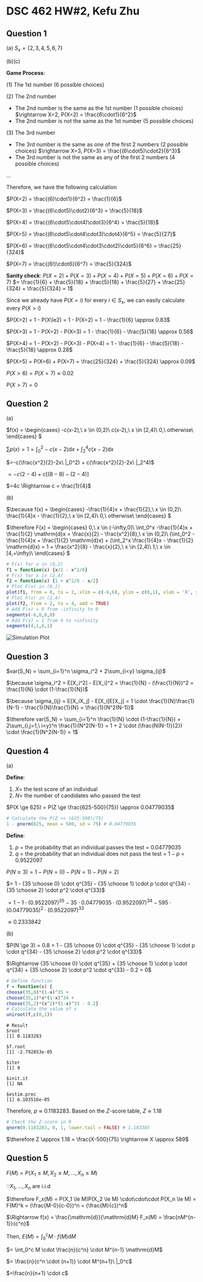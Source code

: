 # DSC 462 HW#2, Kefu Zhu

## Question 1

(a) $S_x = \{2,3,4,5,6,7\}$

(b)(c)

**Game Process**:

(1) The $1$st number ($6$ possible choices)

(2) The $2$nd number

- The $2$nd number is the same as the $1$st number ($1$ possible choices) $\rightarrow X=2, P(X=2) = \frac{6\cdot1}{6^2}$ 
- The $2$nd number is not the same as the $1$st number ($5$ possible choices)

(3) The $3$rd number

- The $3$rd number is the same as one of the first $2$ numbers ($2$ possible choices) $\rightarrow X=3, P(X=3) = \frac{(6\cdot5)\cdot2}{6^3}$
- The $3$rd number is not the same as any of the first $2$ numbers ($4$ possible choices)

...

Therefore, we have the following calculation

$P(X=2) = \frac{(6)\cdot1}{6^2} = \frac{1}{6}$

$P(X=3) = \frac{(6\cdot5)\cdot2}{6^3} = \frac{5}{18}$

$P(X=4) = \frac{(6\cdot5\cdot4)\cdot3}{6^4} = \frac{5}{18}$

$P(X=5) = \frac{(6\cdot5\cdot4\cdot3)\cdot4}{6^5} = \frac{5}{27}$

$P(X=6) = \frac{(6\cdot5\cdot4\cdot3\cdot2)\cdot5}{6^6} = \frac{25}{324}$

$P(X=7) = \frac{(6!)\cdot6}{6^7} = \frac{5}{324}$

**Sanity check**: $P(X=2) + P(X=3) + P(X=4) + P(X=5) + P (X=6) + P(X=7)$ 
$= \frac{1}{6} + \frac{5}{18} + \frac{5}{18} + \frac{5}{27} + \frac{25}{324} + \frac{5}{324} = 1$

Since we already have $P(X=i)$ for every $i \in S_x$, we can easily calculate every $P(X>i)$

$P(X>2) = 1 - P(X\le2) = 1 - P(X=2) = 1 - \frac{1}{6} \approx 0.83$

$P(X>3) = 1 - P(X=2) - P(X=3) = 1 - \frac{1}{6} - \frac{5}{18} \approx 0.56$

$P(X>4) = 1 - P(X=2) - P(X=3) - P(X=4) = 1 - \frac{1}{6} - \frac{5}{18} - \frac{5}{18} \approx 0.28$

$P(X>5) = P(X=6) + P(X=7) = \frac{25}{324} + \frac{5}{324} \approx 0.09$

$P(X>6) = P(X=7) \approx 0.02$

$P(X>7) = 0$

## Question 2

(a)

$f(x) = 
\begin{cases}
-c(x-2),\ x \in (0,2)\\
c(x-2),\ x \in [2,4)\\
0,\ otherwise\\
\end{cases}
$

$\sum p(x) = 1 = \int_0^2 -c(x-2) \mathrm{d}x + \int_2^4 c(x-2) \mathrm{d}x$

$=-c(\frac{x^2}{2}-2x\ |_0^2) + c(\frac{x^2}{2}-2x\ |_2^4)$

$=-c(2-4) + c[(8-8)-(2-4)]$

$=4c \Rightarrow c = \frac{1}{4}$

(b)

$\because f(x) = 
\begin{cases}
-\frac{1}{4}x + \frac{1}{2},\ x \in (0,2)\\
\frac{1}{4}x - \frac{1}{2},\ x \in [2,4)\\
0,\ otherwise\\
\end{cases}
$

$\therefore F(x) = 
\begin{cases}
0,\ x \in (-\infty,0]\\
\int_0^x -\frac{1}{4}x + \frac{1}{2} \mathrm{d}x = \frac{x}{2} - \frac{x^2}{8},\ x \in (0,2)\\
(\int_0^2 -\frac{1}{4}x + \frac{1}{2} \mathrm{d}x) + (\int_2^x \frac{1}{4}x - \frac{1}{2} \mathrm{d}x) = 1 + \frac{x^2}{8} - \frac{x}{2},\ x \in [2,4)\\
1,\ x \in [4,+\infty)\\
\end{cases}
$

```r
# F(x) for x in (0,2)
f1 = function(x) {x/2 - x^2/8}
# F(x) for x in (2,4)
f2 = function(x) {1 + x^2/8 - x/2}
# Plot F(x) in (0,2)
plot(f1, from = 0, to = 2, xlim = c(-6,6), ylim = c(0,1), xlab = 'X', ylab = 'F(X)')
# Plot F(x) in (2,4)
plot(f2, from = 2, to = 4, add = TRUE)
# Add F(x) = 0 from -infinity to 0
segments(-6,0,0,0)
# Add F(x) = 1 from 4 to +infinity
segments(4,1,6,1)
```

![Simulation Plot](https://github.com/datamasterkfz/University-of-Rochester/raw/master/DSC462/Homework/HW2/questions1.png)

## Question 3

$var(S_N) = \sum_{i=1}^n \sigma_i^2 + 2\sum_{i<y} \sigma_{ij}$

$\because \sigma_i^2 = E[X_i^2] - E[X_i]^2 = \frac{1}{N} - (\frac{1}{N})^2 = \frac{1}{N} \cdot (1-\frac{1}{N})$

$\because \sigma_{ij} = E[X_iX_j] - E[X_i]E[X_j] = 1 \cdot \frac{1}{N}\frac{1}{N-1} - \frac{1}{N}\frac{1}{N} = \frac{1}{N^2(N-1)}$

$\therefore var(S_N) = \sum_{i=1}^n \frac{1}{N} \cdot (1-\frac{1}{N}) + 2\sum_{i,j=1,\ i<y}^n \frac{1}{N^2(N-1)} = 1 + 2 \cdot (\frac{N(N-1)}{2}) \cdot \frac{1}{N^2(N-1)} = 1$

## Question 4

(a)

**Define**:

1. $X =$ the test score of an individual
2. $N =$ the number of candidates who passed the test

$P(X \ge 625) = P(Z \ge \frac{625-500}{75}) \approx 0.04779035$

```r
# Calculate the P(Z >= (625-500)/75)
1 - pnorm(625, mean = 500, sd = 75) # 0.04779035
```

**Define**:

1. $p$ = the probability that an individual passes the test = 0.04779035
2. $q$ = the probability that an individual does not pass the test = $1 - p$ = 0.9522097

$P(N \ge 3) = 1 - P(N=0) - P(N=1) - P(N=2)$

$= 1 - {35 \choose 0} \cdot q^{35} - {35 \choose 1} \cdot p \cdot q^{34} - {35 \choose 2} \cdot p^2 \cdot q^{33}$

$= 1 - 1 \cdot (0.9522097)^{35} - 35 \cdot 0.04779035 \cdot (0.9522097)^{34} - 595 \cdot (0.04779035)^2 \cdot (0.9522097)^{33}$

$\approx 0.2333842$

(b)

$P(N \ge 3) = 0.8 = 1 - {35 \choose 0} \cdot q^{35} - {35 \choose 1} \cdot p \cdot q^{34} - {35 \choose 2} \cdot p^2 \cdot q^{33}$

$\Rightarrow {35 \choose 0} \cdot q^{35} + {35 \choose 1} \cdot p \cdot q^{34} + {35 \choose 2} \cdot p^2 \cdot q^{33} - 0.2 = 0$

```r
# Define function
f = function(x) {
choose(35,0)*(1-x)^35 + 
choose(35,1)*x*(1-x)^34 + 
choose(35,2)*(x^2)*(1-x)^33 - 0.2}
# Calculate the value of x
uniroot(f,c(0,1))
```

```
# Result
$root
[1] 0.1183283

$f.root
[1] -2.792853e-05

$iter
[1] 9

$init.it
[1] NA

$estim.prec
[1] 6.103516e-05
```

Therefore, $p \approx 0.1183283$. Based on the $Z$-score table, $Z \approx 1.18$

```r
# Check the Z-score in R
qnorm(0.1183283, 0, 1, lower.tail = FALSE) # 1.183385
```
$\therefore Z \approx 1.18 = \frac{X-500}{75} \rightarrow X \approx 589$

## Question 5

$F(M) = P(X_1 \le M, X_2 \le M, ..., X_n \le M)$

$\because X_1, ..., X_n$ are i.i.d

$\therefore F_x(M) = P(X_1 \le M)P(X_2 \le M) \cdot\cdot\cdot P(X_n \le M) = F(M)^k = (\frac{M-0}{c-0})^n = (\frac{M}{c})^n$

$\Rightarrow f(x) = \frac{\mathrm{d}}{\mathrm{d}M} F_x(M) = \frac{nM^{n-1}}{c^n}$

Then, $E(M) = \int_0^c M \cdot f(M) \mathrm{d}M$

$= \int_0^c M \cdot \frac{n}{c^n} \cdot M^{n-1} \mathrm{d}M$

$= \frac{n}{c^n \cdot (n+1)} \cdot M^{n+1}\ |_0^c$

$=\frac{n}{n+1} \cdot c$
